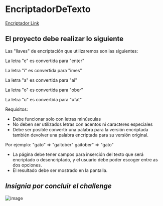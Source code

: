 # EncriptadorDeTexto

[Encriptador Link](https://anthonyah131.github.io/EncriptadorDeTexto/)

## El proyecto debe realizar lo siguiente

Las "llaves" de encriptación que utilizaremos son las siguientes:

La letra "e" es convertida para "enter"

La letra "i" es convertida para "imes"

La letra "a" es convertida para "ai"

La letra "o" es convertida para "ober"

La letra "u" es convertida para "ufat"

Requisitos:
- Debe funcionar solo con letras minúsculas
- No deben ser utilizados letras con acentos ni caracteres especiales
- Debe ser posible convertir una palabra para la versión encriptada también devolver una palabra encriptada para su versión original.

Por ejemplo:
"gato" => "gaitober"
gaitober" => "gato"

- La página debe tener campos para inserción del texto que será encriptado o desencriptado, y el usuario debe poder escoger entre as dos opciones.
- El resultado debe ser mostrado en la pantalla.

## ***Insignia por concluir el challenge***

![image](https://user-images.githubusercontent.com/105742243/210182054-d30bb5d4-4ac8-45c8-bef7-edf544675527.png)
